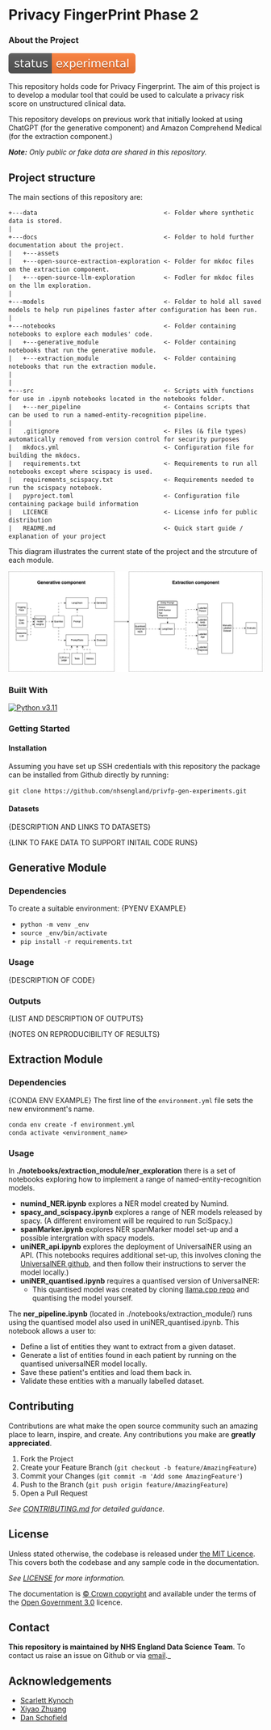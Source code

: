 # Privacy FingerPrint Phase 2

### About the Project

[![status: experimental](https://github.com/GIScience/badges/raw/master/status/experimental.svg)](https://github.com/GIScience/badges#experimental)

This repository holds code for Privacy Fingerprint. The aim of this project is to develop a modular tool that could be used to calculate a privacy risk score on unstructured clinical data.

This repository develops on previous work that initially looked at using ChatGPT (for the generative component) and Amazon Comprehend Medical (for the extraction component.)

_**Note:** Only public or fake data are shared in this repository._

## Project structure

The main sections of this repository are:

```text
+---data                                   <- Folder where synthetic data is stored.                    
|
+---docs                                   <- Folder to hold further documentation about the project.
|   +---assets
|   +---open-source-extraction-exploration <- Folder for mkdoc files on the extraction component.
|   +---open-source-llm-exploration        <- Fodler for mkdoc files on the llm exploration.
|
+---models                                 <- Folder to hold all saved models to help run pipelines faster after configuration has been run.
|
+---notebooks                              <- Folder containing notebooks to explore each modules' code. 
|   +---generative_module                  <- Folder containing notebooks that run the generative module.
|   +---extraction_module                  <- Folder containing notebooks that run the extraction module.
|     
|
+---src                                    <- Scripts with functions for use in .ipynb notebooks located in the notebooks folder.
|   +---ner_pipeline                       <- Contains scripts that can be used to run a named-entity-recognition pipeline.
|
|   .gitignore                             <- Files (& file types) automatically removed from version control for security purposes
|   mkdocs.yml                             <- Configuration file for building the mkdocs.
|   requirements.txt                       <- Requirements to run all notebooks except where scispacy is used.
|   requirements_scispacy.txt              <- Requirements needed to run the scispacy notebook.
|   pyproject.toml                         <- Configuration file containing package build information
|   LICENCE                                <- License info for public distribution
|   README.md                              <- Quick start guide / explanation of your project
```

This diagram illustrates the current state of the project and the strcuture of each module.

![Project Diagram](docs/assets/images/privfp_diagram.png)

### Built With

[![Python v3.11](https://img.shields.io/badge/python-v3.11-blue.svg)](https://www.python.org/downloads/release/python-3110/)

### Getting Started

#### Installation

Assuming you have set up SSH credentials with this repository the package can be installed from Github directly by running:

`git clone https://github.com/nhsengland/privfp-gen-experiments.git`


#### Datasets

{DESCRIPTION AND LINKS TO DATASETS}

{LINK TO FAKE DATA TO SUPPORT INITAIL CODE RUNS}

## Generative Module 

### Dependencies

To create a suitable environment:
{PYENV EXAMPLE}
- ```python -m venv _env```
- `source _env/bin/activate`
- `pip install -r requirements.txt`

### Usage
{DESCRIPTION OF CODE}

### Outputs
{LIST AND DESCRIPTION OF OUTPUTS}

{NOTES ON REPRODUCIBILITY OF RESULTS}

## Extraction Module 

### Dependencies
{CONDA ENV EXAMPLE}
The first line of the `environment.yml` file sets the new environment's name.

```
conda env create -f environment.yml
conda activate <environment_name>
```
### Usage

In **./notebooks/extraction_module/ner_exploration** there is a set of notebooks exploring how to implement a range of named-entity-recognition models.

* **numind_NER.ipynb** explores a NER model created by Numind.
* **spacy_and_scispacy.ipynb** explores a range of NER models released by spacy. (A different enviroment will be required to run SciSpacy.)
* **spanMarker.ipynb** explores NER spanMarker model set-up and a possible intergration with spacy models.
* **uniNER_api.ipynb** explores the deployment of UniversalNER using an API. (This notebooks requires additional set-up, this involves cloning the [UniversalNER github](https://github.com/universal-ner/universal-ner), and then follow their instructions to server the model locally.)
* **uniNER_quantised.ipynb** requires a quantised version of UniversalNER:
    * This quantised model was created by cloning [llama.cpp repo](https://github.com/ggerganov/llama.cpp) and quantising the model yourself.

The **ner_pipeline.ipynb** (located in ./notebooks/extraction_module/) runs using the quantised model also used in uniNER_quantised.ipynb. 
This notebook allows a user to:
* Define a list of entities they want to extract from a given dataset.
* Generate a list of entities found in each patient by running on the quantised universalNER model locally.
* Save these patient's entities and load them back in.
* Validate these entities with a manually labelled dataset.


## Contributing

Contributions are what make the open source community such an amazing place to learn, inspire, and create. Any contributions you make are **greatly appreciated**.

1. Fork the Project
2. Create your Feature Branch (`git checkout -b feature/AmazingFeature`)
3. Commit your Changes (`git commit -m 'Add some AmazingFeature'`)
4. Push to the Branch (`git push origin feature/AmazingFeature`)
5. Open a Pull Request

_See [CONTRIBUTING.md](./CONTRIBUTING.md) for detailed guidance._

## License

Unless stated otherwise, the codebase is released under [the MIT Licence][mit].
This covers both the codebase and any sample code in the documentation.

_See [LICENSE](./LICENSE) for more information._

The documentation is [© Crown copyright][copyright] and available under the terms
of the [Open Government 3.0][ogl] licence.

[mit]: LICENCE
[copyright]: http://www.nationalarchives.gov.uk/information-management/re-using-public-sector-information/uk-government-licensing-framework/crown-copyright/
[ogl]: http://www.nationalarchives.gov.uk/doc/open-government-licence/version/3/

## Contact

**This repository is maintained by NHS England Data Science Team**.
To contact us raise an issue on Github or via [email](mailto:datascience@nhs.net)._

## Acknowledgements

- [Scarlett Kynoch](https://github.com/scarlett-k-nhs)
- [Xiyao Zhuang](https://github.com/xiyaozhuang)
- [Dan Schofield](https://github.com/danjscho)